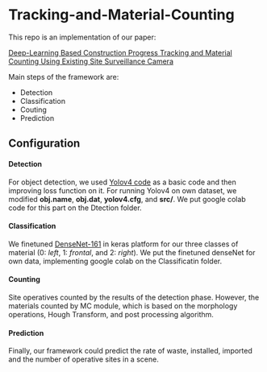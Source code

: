 # Tracking-and-Material-Counting

This repo is an implementation of our paper:

[Deep-Learning Based Construction Progress Tracking and Material Counting Using Existing Site Surveillance Camera](https://)

Main steps of the framework are:
- Detection
- Classification
- Couting
- Prediction

## Configuration
#### Detection
For object detection, we used [Yolov4 code](https://github.com/AlexeyAB/darknet) as a basic code and then improving loss function on it.
For running Yolov4 on own dataset, we modified **obj.name**, **obj.dat**, **yolov4.cfg**, and **src/**.
We put google colab code for this part on the Dtection folder.
#### Classification
We finetuned [DenseNet-161](https://github.com/flyyufelix/DenseNet-Keras) in keras platform for our three classes of material (0: *left*, 1: *frontal*, and 2: *right*). We put the finetuned denseNet for own data, implementing google colab on the Classificatin folder.
#### Counting
Site operatives counted by the results of the detection phase. However, the materials counted by MC module, which is based on the morphology operations, Hough Transform, and post processing algorithm.
#### Prediction
Finally, our framework could predict the rate of waste, installed, imported and the number of operative sites in a scene.
